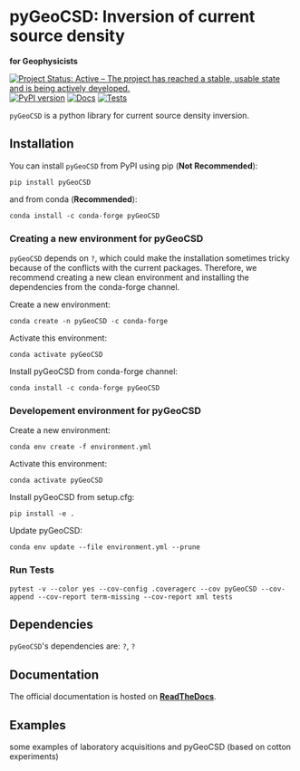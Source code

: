 # pyGeoCSD: Inversion of current source density
**for Geophysicists**

[![Project Status: Active – The project has reached a stable, usable state and is being actively developed.](https://www.repostatus.org/badges/latest/active.svg)](https://www.repostatus.org/#active)
[![PyPI version](https://badge.fury.io/py/icsd.svg)](https://badge.fury.io/py/icsd)
[![Docs](https://github.com/Peruz/icsd/actions/workflows/documentation.yml/badge.svg)](https://github.com/Peruz/icsd/actions/workflows/documentation.yml)
[![Tests](https://github.com/Peruz/icsd/actions/workflows/tests_package.yml/badge.svg)](https://github.com/Peruz/icsd/actions/workflows/tests_package.yml)

<!--
![sphinx doc](https://github.com/Peruz/icsd/actions/workflows/sphinx_doc.yml/badge.svg)
[![Conda Version](https://img.shields.io/conda/vn/conda-forge/tesspy.svg)](https://anaconda.org/conda-forge/tesspy)
-->

`pyGeoCSD` is a python library for current source density inversion.


## Installation
You can install ``pyGeoCSD`` from PyPI using pip (**Not Recommended**):
```
pip install pyGeoCSD
```

and from conda (**Recommended**):
```
conda install -c conda-forge pyGeoCSD
```


### Creating a new environment for pyGeoCSD

`pyGeoCSD` depends on `?`, which could make the installation sometimes tricky because of the conflicts with the current packages. Therefore, we recommend creating a new clean environment and installing the dependencies from the conda-forge channel.


Create a new environment:
```shell
conda create -n pyGeoCSD -c conda-forge
```

Activate this environment:
```shell
conda activate pyGeoCSD
```

Install pyGeoCSD from conda-forge channel:
```shell
conda install -c conda-forge pyGeoCSD
```



### Developement environment for pyGeoCSD

Create a new environment:
```shell
conda env create -f environment.yml
```

Activate this environment:
```shell
conda activate pyGeoCSD
```

Install pyGeoCSD from setup.cfg:
```shell
pip install -e .
```

Update pyGeoCSD:
```shell
conda env update --file environment.yml --prune
```

### Run Tests


```shell
pytest -v --color yes --cov-config .coveragerc --cov pyGeoCSD --cov-append --cov-report term-missing --cov-report xml tests
```


## Dependencies

`pyGeoCSD`'s dependencies are: `?`, `?`

## Documentation
The official documentation is hosted on **[ReadTheDocs](?)**.

## Examples

some examples of laboratory acquisitions and pyGeoCSD (based on cotton experiments)


